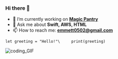 ### Hi there 👋

<!--
**RealEmmettS/RealEmmettS** is a ✨ _special_ ✨ repository because its `README.md` (this file) appears on your GitHub profile.

Here are some ideas to get you started:

- 🔭 I’m currently working on ...
- 🌱 I’m currently learning ...
- 👯 I’m looking to collaborate on ...
- 🤔 I’m looking for help with ...
- 💬 Ask me about ...
- 📫 How to reach me: ...
- 😄 Pronouns: ...
- ⚡ Fun fact: ...
-->

- 🔭 I’m currently working on [**Magic Pantry**](https://magic.emmetts.us)
- 💬 Ask me about **Swift, AWS, HTML**
- 📫 How to reach me: [**emmett0502@gmail.com**](mailto:emmett0502@Gmail.com)

`let greeting = "Hello!"\    
print(greeting)`


![coding_GIF](https://media2.giphy.com/media/xT9IgzoKnwFNmISR8I/giphy.gif?cid=ecf05e470i2h1c0fbgpxqpxq2z2jn20c63fo4u8ib8ead9jq&rid=giphy.gif)
